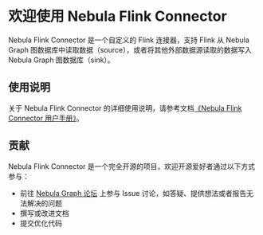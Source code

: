 # 欢迎使用 Nebula Flink Connector

Nebula Flink Connector 是一个自定义的 Flink 连接器，支持 Flink 从 Nebula Graph 图数据库中读取数据（source），或者将其他外部数据源读取的数据写入 Nebula Graph 图数据库（sink）。

## 使用说明

关于 Nebula Flink Connector 的详细使用说明，请参考文档[《Nebula Flink Connector 用户手册》](https://docs.nebula-graph.com.cn/nebula-flink/nf-ug-what-is-flink-connector/ "点击前往 Nebula Graph 网站")。

## 贡献

Nebula Flink Connector 是一个完全开源的项目，欢迎开源爱好者通过以下方式参与：

- 前往 [Nebula Graph 论坛](https://discuss.nebula-graph.com.cn/ "点击前往“Nebula Graph 论坛") 上参与 Issue 讨论，如答疑、提供想法或者报告无法解决的问题
- 撰写或改进文档
- 提交优化代码
